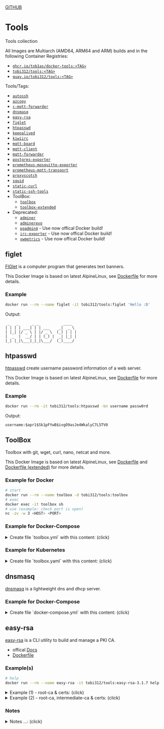 [GITHUB](https://github.com/Tob1as/docker-tools)  
  
# Tools

Tools collection

All Images are Multiarch (AMD64, ARM64 and ARM) builds and in the following Container Registries:
* [`ghcr.io/tob1as/docker-tools:<TAG>`](https://github.com/Tob1as/docker-tools/pkgs/container/tools)
* [`tobi312/tools:<TAG>`](https://hub.docker.com/r/tobi312/tools)
* [`quay.io/tobi312/tools:<TAG>`](https://quay.io/repository/tobi312/tools)

Tools/Tags:
* [`autossh`](https://github.com/Tob1as/docker-kubernetes-collection/blob/master/examples_docker-compose/autossh.yml)
* [`azcopy`](#)
* [`c-mqtt-forwarder`](#)
* [`dnsmasq`](#dnsmasq)
* [`easy-rsa`](#easy-rsa)
* [`figlet`](#figlet)
* [`htpasswd`](#htpasswd)
* [`keepalived`](#)
* [`kiwiirc`](https://github.com/Tob1as/docker-kubernetes-collection/blob/master/examples_docker-compose/ircd.yml#L62)
* [`mqtt-board`](https://github.com/Tob1as/docker-kubernetes-collection/blob/master/examples_docker-compose/mqtt-board.yml)
* [`mqtt-client`](https://github.com/Tob1as/docker-kubernetes-collection/blob/master/examples_docker-compose/mqtt-client.yml)
* [`mqtt-forwarder`](#)
* [`postgres-exporter`](#)
* [`prometheus-mosquitto-exporter`](#)
* [`prometheus-mqtt-transport`](#)
* [`proxyscotch`](https://github.com/Tob1as/docker-kubernetes-collection/blob/master/examples_docker-compose/hoppscotch.yml)
* [`squid`](#)
* [`static-curl`](#)
* [`static-ssh-tools`](#)
* ToolBox:
  * [`toolbox`](#toolbox)
  * [`toolbox-extended`](#toolbox)
* Deprecated:
  * [`adminer`](#)
  * [`adminerevo`](https://github.com/Tob1as/docker-kubernetes-collection/blob/master/examples_docker-compose/adminerevo.yml)
  * [`pgadmin4`](https://www.pgadmin.org/download/pgadmin-4-container/) - Use now offical Docker build!
  * [`irc-exporter`](https://github.com/dgl/ircd_exporter) - Use now offical Docker build!
  * [`vwmetrics`](https://github.com/Tricked-dev/vwmetrics) - Use now offical Docker build!

## figlet 

[FIGlet](http://www.figlet.org/) is a computer program that generates text banners.

This Docker Image is based on latest AlpineLinux, see [Dockerfile](https://github.com/Tob1as/docker-tools/blob/main/figlet.multiarch.alpine.Dockerfile) for more details.

### Example
```sh
docker run --rm --name figlet -it tobi312/tools:figlet 'Hello :D'
```
Output:
```
 _   _      _ _           ____
| | | | ___| | | ___    _|  _ \
| |_| |/ _ \ | |/ _ \  (_) | | |
|  _  |  __/ | | (_) |  _| |_| |
|_| |_|\___|_|_|\___/  (_)____/

```

## htpasswd

[htpasswd](https://httpd.apache.org/docs/2.4/programs/htpasswd.html) create username password information of a web server.

This Docker Image is based on latest AlpineLinux, see [Dockerfile](https://github.com/Tob1as/docker-tools/blob/main/htpasswd.multiarch.alpine.Dockerfile) for more details.

### Example
```sh
docker run --rm -it tobi312/tools:htpasswd -bn username passw0rd
```
Output:
```
username:$apr1$Sk1pFYwB$ivgO9asJe4WkalyC7L5TV0
```


## ToolBox

Toolbox with git, wget, curl, nano, netcat and more.

This Docker Image is based on latest AlpineLinux, see [Dockerfile](https://github.com/Tob1as/docker-tools/blob/main/toolbox.multiarch.alpine.Dockerfile) and [Dockerfile (extended)](https://github.com/Tob1as/docker-tools/blob/main/toolbox_extended.multiarch.alpine.Dockerfile) for more details.

### Example for Docker
```sh
# start
docker run --rm --name toolbox -d tobi312/tools:toolbox
# exec
docker exec -it toolbox sh
# use (example: check port is open)
nc -zv -w 3 <HOST> <PORT>
```

### Example for Docker-Compose

<details>
<summary>Create file `toolbox.yml` with this content: (click)</summary>
<p>

```yml
version: '2.4'
services:

  toolbox:
    image: tobi312/tools:toolbox
    #image: tobi312/tools:toolbox-extended
    container_name: toolbox
    restart: unless-stopped
    #user: "1000:1000"  # format: "${UID}:${GID}"
    #entrypoint: [ "/bin/sh", "-c", "--" ]
    #command: [ "while true; do sleep 60; done;" ] 
```
and then:
```sh
# start
docker-compose -f toolbox.yml up -d
# exec (you can use sh or bash)
docker-compose -f toolbox.yml exec toolbox sh
# or
docker exec -it toolbox sh
# use (example: check port is open)
nc -zv -w 3 <HOST> <PORT>
```

</p>
</details>

### Example for Kubernetes

<details>
<summary>Create file `toolbox.yaml` with this content: (click)</summary>
<p>

```yaml
apiVersion: v1
kind: Pod
metadata:
  name: toolbox
  namespace: default
spec:
  containers:
  - name: toolbox
    image: tobi312/tools:toolbox
    resources:
      requests:
        memory: "128Mi"
        cpu: "0.1"
      limits:
        memory: "512Mi"
        cpu: "0.5"
```
and then:
```sh
# start
kubectl apply -f toolbox.yaml
# exec
kubectl exec -it pod/toolbox -- sh
# use (example: check port is open)
nc -zv -w 3 <HOST> <PORT>
```
  
Or [example](https://github.com/Tob1as/docker-kubernetes-collection/blob/master/examples_k8s/toolbox.yaml) for Deployment.

</p>
</details>

## dnsmasq

[dnsmasq](https://thekelleys.org.uk/dnsmasq/doc.html) is a lightweight dns and dhcp server.

### Example for Docker-Compose

<details>
<summary>Create file `docker-compose.yml` with this content: (click)</summary>
<p>

```yaml
version: "2.4"
services:

  dnsmasq:
    image: tobi312/tools:dnsmasq
    container_name: dnsmasq
    restart: unless-stopped
    ports:
      - 53:53/tcp # DNS
      - 53:53/udp # DNS
      - 67:67/udp # DHCP Server
      #- 68:68/udp # DHCP Client
      #- 69:69/udp # TFTP
    volumes:
      - ./dnsmasq/:/etc/dnsmasq.d/:rw  # add your config files in this folder
    #network_mode: host
    cap_add:
      - 'NET_ADMIN'
```
</p>
</details>

## easy-rsa

[easy-rsa](https://github.com/OpenVPN/easy-rsa) is a CLI utility to build and manage a PKI CA.

* offical [Docs](https://easy-rsa.readthedocs.io)
* [Dockerfile](https://github.com/Tob1as/docker-tools/blob/main/easy-rsa.multiarch.alpine.Dockerfile)

### Example(s)

```sh
# help
docker run --rm --name easy-rsa -it tobi312/tools:easy-rsa-3.1.7 help
```

<details>
<summary>Example (1) - root-ca & certs:  (click)</summary>
<p>

```sh
# Preparation
mkdir ~/data_easyrsa
# IMPORANT: Execute all Command from this/next Folder !!
cd ~/data_easyrsa

# root-ca
# init pki
docker run --rm --name easy-rsa -v ${PWD}:/easyrsa:rw -it tobi312/tools:easy-rsa-3.1.7 init-pki
# download "vars"-File
curl -sL https://github.com/OpenVPN/easy-rsa/raw/master/easyrsa3/vars.example -o ./pki/vars
# now EDIT "vars"-File in ./pki
# and then build ca:
docker run --rm --name easy-rsa -v ${PWD}:/easyrsa:rw -it tobi312/tools:easy-rsa-3.1.7 build-ca

# Server Cert (repeat this steps for other domains)
# create server cert request
docker run --rm --name easy-rsa -v ${PWD}:/easyrsa:rw -it tobi312/tools:easy-rsa-3.1.7 --subject-alt-name="DNS:example.com,DNS:*.example.com,IP:192.168.1.100" gen-req example-com nopass
# sign server cert
docker run --rm --name easy-rsa -v ${PWD}:/easyrsa:rw -it tobi312/tools:easy-rsa-3.1.7 sign-req server example-com
# check cert
openssl verify -verbose -CAfile ${PWD}/pki/ca.crt ${PWD}/pki/issued/example-com.crt
openssl x509 -noout -text -in ${PWD}/pki/issued/example-com.crt
```
</p>
</details>


<details>
<summary>Example (2) - root-ca, intermediate-ca & certs:  (click)</summary>
<p>

**Preparation**:
```sh
mkdir ~/data_easyrsa
# IMPORANT: Execute all Command from this/next Folder !!
cd ~/data_easyrsa
```

**root-ca**:
```sh
# init pki (need "soft" to write in mounted volume subpath "/easyrsa/root-ca" instead "/easyrsa/pki")
docker run --rm --name easy-rsa -e EASYRSA_PKI="/easyrsa/root-ca" -v ${PWD}/root-ca/:/easyrsa/root-ca:rw -it tobi312/tools:easy-rsa-3.1.7 init-pki soft
# ASK: Confirm removal: yes

# download "vars"-File
curl -sL https://github.com/OpenVPN/easy-rsa/raw/master/easyrsa3/vars.example -o ${PWD}/root-ca/vars
# now EDIT "vars"-File in ./root-ca
# and then build ca:
docker run --rm --name easy-rsa -e EASYRSA_PKI="/easyrsa/root-ca" -v ${PWD}/root-ca/:/easyrsa/root-ca:rw -it tobi312/tools:easy-rsa-3.1.7 build-ca
# ASK: Enter New CA Key Passphrase:
# ASK: Common Name (eg: your user, host, or server name) [Easy-RSA CA]: My Organization CA

# check/show content of root-ca "ca.crt" file
openssl x509 -noout -text -in ${PWD}/root-ca/ca.crt
```


**intermediate-ca** = subca:
```sh
# init pki (need "soft" to write in mounted volume subpath "/easyrsa/intermediate-ca" instead "/easyrsa/pki")
docker run --rm --name easy-rsa -e EASYRSA_PKI="/easyrsa/intermediate-ca" -v ${PWD}/intermediate-ca/:/easyrsa/intermediate-ca:rw -it tobi312/tools:easy-rsa-3.1.7 init-pki soft
# ASK: Confirm removal: yes

# download "vars"-File
curl -sL https://github.com/OpenVPN/easy-rsa/raw/master/easyrsa3/vars.example -o ${PWD}/intermediate-ca/vars
# now EDIT "vars"-File in ./intermediate-ca
# and then build subca:
docker run --rm --name easy-rsa -e EASYRSA_PKI="/easyrsa/intermediate-ca" -v ${PWD}/intermediate-ca/:/easyrsa/intermediate-ca:rw -it tobi312/tools:easy-rsa-3.1.7 build-ca subca
# ASK: Enter New CA Key Passphrase:
# ASK: Common Name (eg: your user, host, or server name) [Easy-RSA CA]: My Organization Sub-CA

# import subca in ca (Note: switch to root-ca):
docker run --rm --name easy-rsa -e EASYRSA_PKI="/easyrsa/root-ca" -v ${PWD}/root-ca/:/easyrsa/root-ca:rw -v ${PWD}/intermediate-ca/:/easyrsa/intermediate-ca:rw -it tobi312/tools:easy-rsa-3.1.7 import-req /easyrsa/intermediate-ca/reqs/ca.req intermediate-ca

# sign subca with ca (Note: switch to root-ca)
docker run --rm --name easy-rsa -e EASYRSA_PKI="/easyrsa/root-ca" -v ${PWD}/root-ca/:/easyrsa/root-ca:rw -it tobi312/tools:easy-rsa-3.1.7 sign-req ca intermediate-ca
# ASK: Confirm request details: yes
# ASK: Enter pass phrase for /easyrsa/root-ca/private/ca.key:

# copy sign subca from root-ca to intermediate-ca folder
docker run --rm --name easy-rsa --entrypoint="" -v ${PWD}/root-ca/:/easyrsa/root-ca:rw -v ${PWD}/intermediate-ca/:/easyrsa/intermediate-ca:rw -it tobi312/tools:easy-rsa-3.1.7 cp /easyrsa/root-ca/issued/intermediate-ca.crt /easyrsa/intermediate-ca/ca.crt
# or
cp ${PWD}/root-ca/issued/intermediate-ca.crt ${PWD}/intermediate-ca/ca.crt

# verify subca from ca
openssl verify -verbose -CAfile ${PWD}/root-ca/ca.crt ${PWD}/intermediate-ca/ca.crt
# check/show content of intermediate-ca "ca.crt" file
openssl x509 -noout -text -in ${PWD}/intermediate-ca/ca.crt


# copy subca and ca in one file called fullca.crt
cat ${PWD}/intermediate-ca/ca.crt ${PWD}/root-ca/ca.crt > ${PWD}/fullca.crt
```

**Server Cert** ... for Domain example.com:
```sh
# create server cert request
docker run --rm --name easy-rsa -e EASYRSA_PKI="/easyrsa/intermediate-ca" -v ${PWD}/intermediate-ca/:/easyrsa/intermediate-ca:rw -it tobi312/tools:easy-rsa-3.1.7 --subject-alt-name="DNS:example.com,DNS:*.example.com,IP:192.168.1.100" gen-req example-com nopass
# ASK: Common Name (eg: your user, host, or server name) [example-com]:example.com

# sign server cert
docker run --rm --name easy-rsa -e EASYRSA_PKI="/easyrsa/intermediate-ca" -v ${PWD}/intermediate-ca/:/easyrsa/intermediate-ca:rw -it tobi312/tools:easy-rsa-3.1.7 sign-req server example-com
# ASK: Confirm request details: yes
# ASK: Enter pass phrase for /easyrsa/intermediate-ca/private/ca.key:

# verify cert from subca and ca
openssl verify -verbose -CAfile ${PWD}/fullca.crt ${PWD}/intermediate-ca/issued/example-com.crt
# check/show content of cert file
openssl x509 -noout -text -in ${PWD}/intermediate-ca/issued/example-com.crt

# repeat this steps for other domains
```

</p>
</details>

### Notes

<details>
<summary>Notes ...:  (click)</summary>
<p>

* instead `-e EASYRSA_PKI="/easyrsa/root-ca"` you can use in command `--pki-dir=/easyrsa/root-ca`
* Backup: execute `tar cvpzf backup_easyrsa_$(date '+%Y%m%d-%H%M').tar.gz .` in `data_easyrsa`-Folder!
* `docker run --rm --name easy-rsa --entrypoint="" -it tobi312/tools:easy-rsa-3.1.7 bash`
* linux: copy ca-certs into  `/usr/local/share/ca-certificates/` and execute `dpkg-reconfigure -f noninteractive ca-certificates`
* crlDistributionPoints: https://github.com/OpenVPN/easy-rsa/issues/71 & https://github.com/OpenVPN/easy-rsa/issues/472 & https://github.com/OpenVPN/easy-rsa/pull/15 & "/usr/share/easy-rsa/x509-types/COMMON
* more help: https://github.com/OpenVPN/easy-rsa/issues/190#issuecomment-6786936427 & https://documentation.abas.cloud/en/abas-installer/Zertifikate_en/index.html

</p>
</details>

